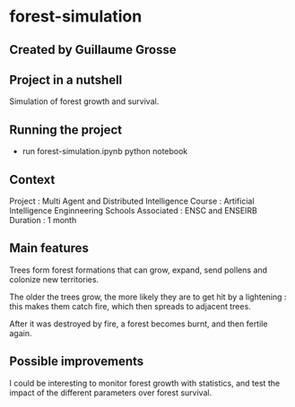 # forest-simulation
## Created by Guillaume Grosse

## Project in a nutshell
Simulation of forest growth and survival.


## Running the project
- run forest-simulation.ipynb python notebook


## Context
Project : Multi Agent and Distributed Intelligence
Course : Artificial Intelligence
Enginneering Schools Associated : ENSC and ENSEIRB  
Duration : 1 month


## Main features

Trees form forest formations that can grow, expand, send pollens and colonize new territories.

The older the trees grow, the more likely they are to get hit by a lightening : this makes them catch fire, which then spreads to adjacent trees.

After it was destroyed by fire, a forest becomes burnt, and then fertile again.


## Possible improvements

I could be interesting to monitor forest growth with statistics, and test the impact of the different parameters over forest survival.

